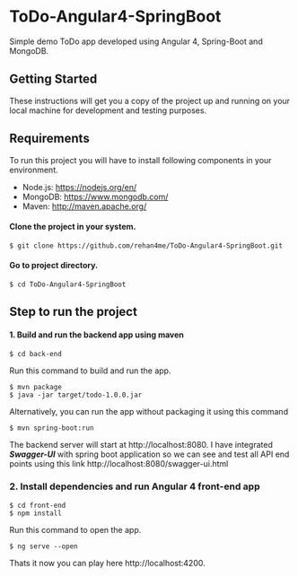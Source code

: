 # ToDo-Angular4-SpringBoot

Simple demo ToDo app developed using Angular 4, Spring-Boot and MongoDB.

## Getting Started
These instructions will get you a copy of the project up and running on your local machine for development and testing purposes.

## Requirements
To run this project you will have to install following components in your environment.

- Node.js: https://nodejs.org/en/
- MongoDB: https://www.mongodb.com/
- Maven: http://maven.apache.org/

#### Clone the project in your system.
```
$ git clone https://github.com/rehan4me/ToDo-Angular4-SpringBoot.git
```
#### Go to project directory.
```
$ cd ToDo-Angular4-SpringBoot
```
## Step to run the project
#### 1. Build and run the backend app using maven
```
$ cd back-end
```
Run this command to build and run the app.
```
$ mvn package 
$ java -jar target/todo-1.0.0.jar
```
Alternatively, you can run the app without packaging it using this command
```
$ mvn spring-boot:run
```
The backend server will start at http://localhost:8080. I have integrated **_Swagger-UI_** with spring boot application so we can see  and test all API end points using this link http://localhost:8080/swagger-ui.html

### 2. Install dependencies and run Angular 4 front-end app
```
$ cd front-end
$ npm install
```
Run this command to open the app.
```
$ ng serve --open
```
Thats it now you can play here http://localhost:4200.

